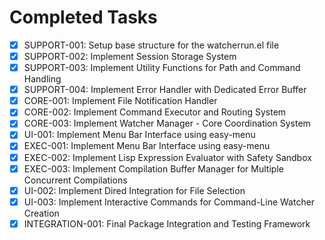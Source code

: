 # Completed Tasks

- [x] SUPPORT-001: Setup base structure for the watcherrun.el file
- [x] SUPPORT-002: Implement Session Storage System
- [x] SUPPORT-003: Implement Utility Functions for Path and Command Handling
- [x] SUPPORT-004: Implement Error Handler with Dedicated Error Buffer
- [x] CORE-001: Implement File Notification Handler
- [x] CORE-002: Implement Command Executor and Routing System
- [x] CORE-003: Implement Watcher Manager - Core Coordination System
- [x] UI-001: Implement Menu Bar Interface using easy-menu
- [x] EXEC-001: Implement Menu Bar Interface using easy-menu
- [x] EXEC-002: Implement Lisp Expression Evaluator with Safety Sandbox
- [x] EXEC-003: Implement Compilation Buffer Manager for Multiple Concurrent Compilations
- [x] UI-002: Implement Dired Integration for File Selection
- [x] UI-003: Implement Interactive Commands for Command-Line Watcher Creation
- [x] INTEGRATION-001: Final Package Integration and Testing Framework
